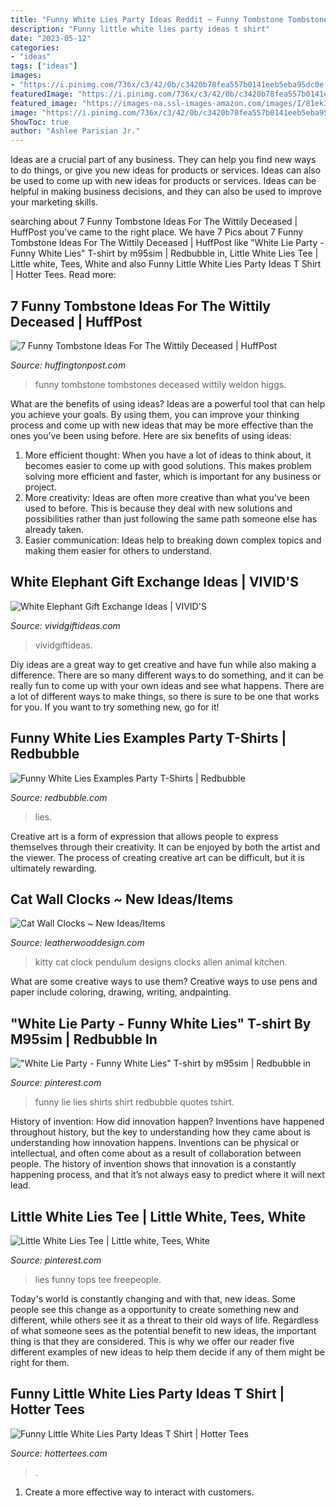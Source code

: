 ```yaml
---
title: "Funny White Lies Party Ideas Reddit ~ Funny Tombstone Tombstones Deceased Wittily Weldon Higgs"
description: "Funny little white lies party ideas t shirt"
date: "2023-05-12"
categories:
- "ideas"
tags: ["ideas"]
images:
- "https://i.pinimg.com/736x/c3/42/0b/c3420b78fea557b0141eeb5eba95dc0e.jpg"
featuredImage: "https://i.pinimg.com/736x/c3/42/0b/c3420b78fea557b0141eeb5eba95dc0e.jpg"
featured_image: "https://images-na.ssl-images-amazon.com/images/I/81ek3daK-2L._SL1500_.jpg"
image: "https://i.pinimg.com/736x/c3/42/0b/c3420b78fea557b0141eeb5eba95dc0e.jpg"
ShowToc: true
author: "Ashlee Parisian Jr."
---
```



Ideas are a crucial part of any business. They can help you find new ways to do things, or give you new ideas for products or services. Ideas can also be used to come up with new ideas for products or services. Ideas can be helpful in making business decisions, and they can also be used to improve your marketing skills.

	

		
searching about 7 Funny Tombstone Ideas For The Wittily Deceased | HuffPost you've came to the right place. We have 7 Pics about 7 Funny Tombstone Ideas For The Wittily Deceased | HuffPost like &quot;White Lie Party - Funny White Lies&quot; T-shirt by m95sim | Redbubble in, Little White Lies Tee | Little white, Tees, White and also Funny Little White Lies Party Ideas T Shirt | Hotter Tees. Read more:
		
    
## 7 Funny Tombstone Ideas For The Wittily Deceased | HuffPost

<img loading=lazy src="http://i.huffpost.com/gadgets/slideshows/417478/slide_417478_5312690_free.jpg" onerror="this.onerror=null;this.src='https://tse3.mm.bing.net/th?id=OIP.qxMYBNUeIwRle9GLnK2y4wHaE8&amp;pid=15.1';" alt="7 Funny Tombstone Ideas For The Wittily Deceased | HuffPost">

_Source: huffingtonpost.com_

>funny tombstone tombstones deceased wittily weldon higgs. 

	

What are the benefits of using ideas?
Ideas are a powerful tool that can help you achieve your goals. By using them, you can improve your thinking process and come up with new ideas that may be more effective than the ones you’ve been using before. Here are six benefits of using ideas: 
1. More efficient thought: When you have a lot of ideas to think about, it becomes easier to come up with good solutions. This makes problem solving more efficient and faster, which is important for any business or project. 
2. More creativity: Ideas are often more creative than what you’ve been used to before. This is because they deal with new solutions and possibilities rather than just following the same path someone else has already taken. 
3. Easier communication: Ideas help to breaking down complex topics and making them easier for others to understand.

    
## White Elephant Gift Exchange Ideas | VIVID&#039;S

<img loading=lazy src="https://cdn.vividgiftideas.com/wp-content/uploads/2015/11/white-elephant-gift-exchange-ideas.jpg" onerror="this.onerror=null;this.src='https://tse1.mm.bing.net/th?id=OIP.RfN6HZEb0FycRY5mcsnoMQHaUM&amp;pid=15.1';" alt="White Elephant Gift Exchange Ideas | VIVID&#039;S">

_Source: vividgiftideas.com_

>vividgiftideas. 

	

Diy ideas are a great way to get creative and have fun while also making a difference. There are so many different ways to do something, and it can be really fun to come up with your own ideas and see what happens. There are a lot of different ways to make things, so there is sure to be one that works for you. If you want to try something new, go for it!

    
## Funny White Lies Examples Party T-Shirts | Redbubble

<img loading=lazy src="https://ih1.redbubble.net/image.1611906559.9090/ssrco,classic_tee,womens,fafafa:ca443f4786,front_alt,square_product,600x600.jpg" onerror="this.onerror=null;this.src='https://tse4.mm.bing.net/th?id=OIP.OFtYHOpG9oROvDhnn400qAHaHZ&amp;pid=15.1';" alt="Funny White Lies Examples Party T-Shirts | Redbubble">

_Source: redbubble.com_

>lies. 

	

Creative art is a form of expression that allows people to express themselves through their creativity. It can be enjoyed by both the artist and the viewer. The process of creating creative art can be difficult, but it is ultimately rewarding.

    
## Cat Wall Clocks ~ New Ideas/Items

<img loading=lazy src="https://images-na.ssl-images-amazon.com/images/I/81ek3daK-2L._SL1500_.jpg" onerror="this.onerror=null;this.src='https://tse2.mm.bing.net/th?id=OIP.97c7t77QpoFQEdykEtqd6AHaHa&amp;pid=15.1';" alt="Cat Wall Clocks ~ New Ideas/Items">

_Source: leatherwooddesign.com_

>kitty cat clock pendulum designs clocks allen animal kitchen. 

	

What are some creative ways to use them?
Creative ways to use pens and paper include coloring, drawing, writing, andpainting.

    
## &quot;White Lie Party - Funny White Lies&quot; T-shirt By M95sim | Redbubble In

<img loading=lazy src="https://i.pinimg.com/originals/2a/8c/6e/2a8c6e0cb928f6dc11581eeccfb013c1.png" onerror="this.onerror=null;this.src='https://tse4.mm.bing.net/th?id=OIP.5BqqZMW0eMEoox_QkNIXLAHaJ4&amp;pid=15.1';" alt="&quot;White Lie Party - Funny White Lies&quot; T-shirt by m95sim | Redbubble in">

_Source: pinterest.com_

>funny lie lies shirts shirt redbubble quotes tshirt. 

	

History of invention: How did innovation happen?
Inventions have happened throughout history, but the key to understanding how they came about is understanding how innovation happens. Inventions can be physical or intellectual, and often come about as a result of collaboration between people. The history of invention shows that innovation is a constantly happening process, and that it’s not always easy to predict where it will next lead.

    
## Little White Lies Tee | Little White, Tees, White

<img loading=lazy src="https://i.pinimg.com/736x/c3/42/0b/c3420b78fea557b0141eeb5eba95dc0e.jpg" onerror="this.onerror=null;this.src='https://tse1.mm.bing.net/th?id=OIP.V2aiQh09_Ja0jb9meLAysAHaLH&amp;pid=15.1';" alt="Little White Lies Tee | Little white, Tees, White">

_Source: pinterest.com_

>lies funny tops tee freepeople. 

	

Today's world is constantly changing and with that, new ideas. Some people see this change as a opportunity to create something new and different, while others see it as a threat to their old ways of life. Regardless of what someone sees as the potential benefit to new ideas, the important thing is that they are considered. This is why we offer our reader five different examples of new ideas to help them decide if any of them might be right for them.

    
## Funny Little White Lies Party Ideas T Shirt | Hotter Tees

<img loading=lazy src="https://hottertees.com/wp-content/uploads/2021/03/Funny-Little-White-Lies-Party-Ideas-T-Shirt.jpg" onerror="this.onerror=null;this.src='https://tse4.mm.bing.net/th?id=OIP.2gI8ywmo3yIFEdavhAyP9AHaHa&amp;pid=15.1';" alt="Funny Little White Lies Party Ideas T Shirt | Hotter Tees">

_Source: hottertees.com_

>. 

	

1. Create a more effective way to interact with customers.

